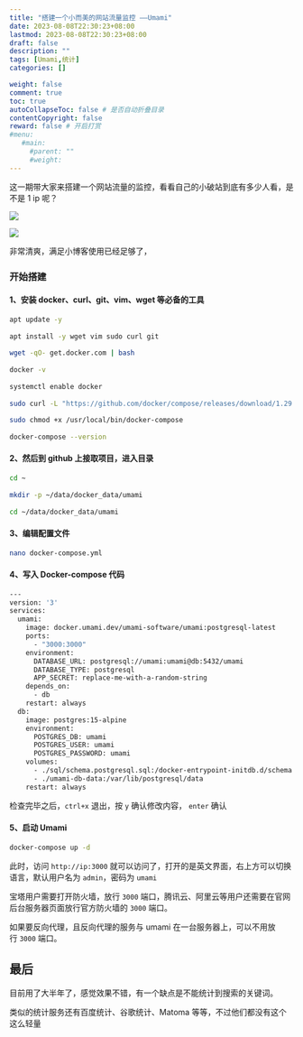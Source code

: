 ```yaml
---
title: "搭建一个小而美的网站流量监控 ——Umami"
date: 2023-08-08T22:30:23+08:00
lastmod: 2023-08-08T22:30:23+08:00
draft: false
description: ""
tags: [Umami,统计]
categories: []

weight: false
comment: true
toc: true
autoCollapseToc: false # 是否自动折叠目录
contentCopyright: false
reward: false # 开启打赏
#menu:
   #main:
     #parent: ""
     #weight:
---
```


这一期带大家来搭建一个网站流量的监控，看看自己的小破站到底有多少人看，是不是 1 ip 呢？

![](https://r2.leshans.eu.org/2023/08/a071cb19d51b8e08e2f9944b04cd73e6.webp)


![](https://r2.leshans.eu.org/2023/08/43e48fd11b5fcae50b7c4b3f31b8ab3b.webp)

非常清爽，满足小博客使用已经足够了，

### 开始搭建

#### 1、安装 docker、curl、git、vim、wget 等必备的工具

```bash
apt update -y  
  
apt install -y wget vim sudo curl git  
  
wget -qO- get.docker.com | bash  
  
docker -v  
  
systemctl enable docker  
  
sudo curl -L "https://github.com/docker/compose/releases/download/1.29.2/docker-compose-$(uname -s)-$(uname -m)" -o /usr/local/bin/docker-compose  
  
sudo chmod +x /usr/local/bin/docker-compose  
  
docker-compose --version
```


#### 2、然后到 github 上接取项目，进入目录

```bash
cd ~  
  
mkdir -p ~/data/docker_data/umami  
  
cd ~/data/docker_data/umami
```

#### 3、编辑配置文件

```bash
nano docker-compose.yml
```

#### 4、写入 Docker-compose 代码

```bash
---  
version: '3'  
services:  
  umami:  
    image: docker.umami.dev/umami-software/umami:postgresql-latest  
    ports:  
      - "3000:3000"  
    environment:  
      DATABASE_URL: postgresql://umami:umami@db:5432/umami  
      DATABASE_TYPE: postgresql  
      APP_SECRET: replace-me-with-a-random-string  
    depends_on:  
      - db  
    restart: always  
  db:  
    image: postgres:15-alpine  
    environment:  
      POSTGRES_DB: umami  
      POSTGRES_USER: umami  
      POSTGRES_PASSWORD: umami  
    volumes:  
      - ./sql/schema.postgresql.sql:/docker-entrypoint-initdb.d/schema.postgresql.sql:ro  
      - ./umami-db-data:/var/lib/postgresql/data  
    restart: always
```


检查完毕之后，`ctrl+x` 退出，按 `y` 确认修改内容， `enter` 确认

#### 5、启动 Umami

```bash
docker-compose up -d
```

此时，访问 `http://ip:3000` 就可以访问了，打开的是英文界面，右上方可以切换语言，默认用户名为 `admin`，密码为 `umami`

宝塔用户需要打开防火墙，放行 `3000` 端口，腾讯云、阿里云等用户还需要在官网后台服务器页面放行官方防火墙的 `3000` 端口。

如果要反向代理，且反向代理的服务与 umami 在一台服务器上，可以不用放行 `3000` 端口。

## 最后

目前用了大半年了，感觉效果不错，有一个缺点是不能统计到搜索的关键词。

类似的统计服务还有百度统计、谷歌统计、Matoma 等等，不过他们都没有这个这么轻量


